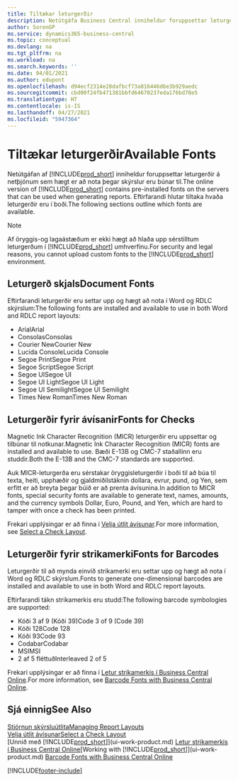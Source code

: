 ```yaml
---
title: Tiltækar leturgerðir
description: Netútgáfa Business Central inniheldur foruppsettar leturgerðir á netþjónum sem hægt er að nota þegar skýrslur eru búnar til.
author: SorenGP
ms.service: dynamics365-business-central
ms.topic: conceptual
ms.devlang: na
ms.tgt_pltfrm: na
ms.workload: na
ms.search.keywords: ''
ms.date: 04/01/2021
ms.author: edupont
ms.openlocfilehash: d94ecf2314e28dafbcf73a816446d6e3b929aedc
ms.sourcegitcommit: cbd00f24fb471381bbfd64670237eda176bd78e5
ms.translationtype: HT
ms.contentlocale: is-IS
ms.lasthandoff: 04/27/2021
ms.locfileid: "5947364"
---
```

# <a name="available-fonts"></a><span data-ttu-id="23fa2-103">Tiltækar leturgerðir</span><span class="sxs-lookup"><span data-stu-id="23fa2-103">Available Fonts</span></span>

<span data-ttu-id="23fa2-104">Netútgáfan af [!INCLUDE[prod_short](includes/prod_short.md)] inniheldur foruppsettar leturgerðir á netþjónum sem hægt er að nota þegar skýrslur eru búnar til.</span><span class="sxs-lookup"><span data-stu-id="23fa2-104">The online version of [!INCLUDE[prod_short](includes/prod_short.md)] contains pre-installed fonts on the servers that can be used when generating reports.</span></span> <span data-ttu-id="23fa2-105">Eftirfarandi hlutar tiltaka hvaða leturgerðir eru í boði.</span><span class="sxs-lookup"><span data-stu-id="23fa2-105">The following sections outline which fonts are available.</span></span>

> [!NOTE]
> <span data-ttu-id="23fa2-106">Af öryggis-og lagaástæðum er ekki hægt að hlaða upp sérstilltum leturgerðum í [!INCLUDE[prod_short](includes/prod_short.md)] umhverfinu.</span><span class="sxs-lookup"><span data-stu-id="23fa2-106">For security and legal reasons, you cannot upload custom fonts to the [!INCLUDE[prod_short](includes/prod_short.md)] environment.</span></span>

## <a name="document-fonts"></a><span data-ttu-id="23fa2-107">Leturgerð skjals</span><span class="sxs-lookup"><span data-stu-id="23fa2-107">Document Fonts</span></span>

<span data-ttu-id="23fa2-108">Eftirfarandi leturgerðir eru settar upp og hægt að nota í Word og RDLC skýrslum:</span><span class="sxs-lookup"><span data-stu-id="23fa2-108">The following fonts are installed and available to use in both Word and RDLC report layouts:</span></span>

* <span data-ttu-id="23fa2-109">Arial</span><span class="sxs-lookup"><span data-stu-id="23fa2-109">Arial</span></span>
* <span data-ttu-id="23fa2-110">Consolas</span><span class="sxs-lookup"><span data-stu-id="23fa2-110">Consolas</span></span>
* <span data-ttu-id="23fa2-111">Courier New</span><span class="sxs-lookup"><span data-stu-id="23fa2-111">Courier New</span></span>
* <span data-ttu-id="23fa2-112">Lucida Console</span><span class="sxs-lookup"><span data-stu-id="23fa2-112">Lucida Console</span></span>
* <span data-ttu-id="23fa2-113">Segoe Print</span><span class="sxs-lookup"><span data-stu-id="23fa2-113">Segoe Print</span></span>
* <span data-ttu-id="23fa2-114">Segoe Script</span><span class="sxs-lookup"><span data-stu-id="23fa2-114">Segoe Script</span></span>
* <span data-ttu-id="23fa2-115">Segoe UI</span><span class="sxs-lookup"><span data-stu-id="23fa2-115">Segoe UI</span></span>
* <span data-ttu-id="23fa2-116">Segoe UI Light</span><span class="sxs-lookup"><span data-stu-id="23fa2-116">Segoe UI Light</span></span>
* <span data-ttu-id="23fa2-117">Segoe UI Semilight</span><span class="sxs-lookup"><span data-stu-id="23fa2-117">Segoe UI Semilight</span></span>
* <span data-ttu-id="23fa2-118">Times New Roman</span><span class="sxs-lookup"><span data-stu-id="23fa2-118">Times New Roman</span></span>

## <a name="fonts-for-checks"></a><span data-ttu-id="23fa2-119">Leturgerðir fyrir ávísanir</span><span class="sxs-lookup"><span data-stu-id="23fa2-119">Fonts for Checks</span></span>

<span data-ttu-id="23fa2-120">Magnetic Ink Character Recognition (MICR) leturgerðir eru uppsettar og tilbúnar til notkunar.</span><span class="sxs-lookup"><span data-stu-id="23fa2-120">Magnetic Ink Character Recognition (MICR) fonts are installed and available to use.</span></span> <span data-ttu-id="23fa2-121">Bæði E-13B og CMC-7 staðallinn eru studdir.</span><span class="sxs-lookup"><span data-stu-id="23fa2-121">Both the E-13B and the CMC-7 standards are supported.</span></span>  

<span data-ttu-id="23fa2-122">Auk MICR-leturgerða eru sérstakar öryggisleturgerðir í boði til að búa til texta, heiti, upphæðir og gjaldmiðilstáknin dollara, evrur, pund, og Yen, sem erfitt er að breyta þegar búið er að prenta ávísunina.</span><span class="sxs-lookup"><span data-stu-id="23fa2-122">In addition to MICR fonts, special security fonts are available to generate text, names, amounts, and the currency symbols Dollar, Euro, Pound, and Yen, which are hard to tamper with once a check has been printed.</span></span>  

<span data-ttu-id="23fa2-123">Frekari upplýsingar er að finna í [Velja útlit ávísunar](finance-how-define-check-layouts.md).</span><span class="sxs-lookup"><span data-stu-id="23fa2-123">For more information, see [Select a Check Layout](finance-how-define-check-layouts.md).</span></span>  

## <a name="fonts-for-barcodes"></a><span data-ttu-id="23fa2-124">Leturgerðir fyrir strikamerki</span><span class="sxs-lookup"><span data-stu-id="23fa2-124">Fonts for Barcodes</span></span>
<span data-ttu-id="23fa2-125">Leturgerðir til að mynda einvíð strikamerki eru settar upp og hægt að nota í Word og RDLC skýrslum.</span><span class="sxs-lookup"><span data-stu-id="23fa2-125">Fonts to generate one-dimensional barcodes are installed and available to use in both Word and RDLC report layouts.</span></span>

<span data-ttu-id="23fa2-126">Eftirfarandi tákn strikamerkis eru studd:</span><span class="sxs-lookup"><span data-stu-id="23fa2-126">The following barcode symbologies are supported:</span></span>
* <span data-ttu-id="23fa2-127">Kóði 3 af 9 (Kóði 39)</span><span class="sxs-lookup"><span data-stu-id="23fa2-127">Code 3 of 9 (Code 39)</span></span>
* <span data-ttu-id="23fa2-128">Kóði 128</span><span class="sxs-lookup"><span data-stu-id="23fa2-128">Code 128</span></span>
* <span data-ttu-id="23fa2-129">Kóði 93</span><span class="sxs-lookup"><span data-stu-id="23fa2-129">Code 93</span></span>
* <span data-ttu-id="23fa2-130">Codabar</span><span class="sxs-lookup"><span data-stu-id="23fa2-130">Codabar</span></span>
* <span data-ttu-id="23fa2-131">MSI</span><span class="sxs-lookup"><span data-stu-id="23fa2-131">MSI</span></span>
* <span data-ttu-id="23fa2-132">2 af 5 fléttuð</span><span class="sxs-lookup"><span data-stu-id="23fa2-132">Interleaved 2 of 5</span></span>

<span data-ttu-id="23fa2-133">Frekari upplýsingar er að finna í [Letur strikamerkis í Business Central Online](/dynamics365/business-central/dev-itpro/developer/devenv-report-barcode-fonts).</span><span class="sxs-lookup"><span data-stu-id="23fa2-133">For more information, see [Barcode Fonts with Business Central Online](/dynamics365/business-central/dev-itpro/developer/devenv-report-barcode-fonts).</span></span>

## <a name="see-also"></a><span data-ttu-id="23fa2-134">Sjá einnig</span><span class="sxs-lookup"><span data-stu-id="23fa2-134">See Also</span></span>

[<span data-ttu-id="23fa2-135">Stjórnun skýrsluútlita</span><span class="sxs-lookup"><span data-stu-id="23fa2-135">Managing Report Layouts</span></span>](ui-manage-report-layouts.md)  
[<span data-ttu-id="23fa2-136">Velja útlit ávísunar</span><span class="sxs-lookup"><span data-stu-id="23fa2-136">Select a Check Layout</span></span>](finance-how-define-check-layouts.md)  
<span data-ttu-id="23fa2-137">[Unnið með [!INCLUDE[prod_short](includes/prod_short.md)]](ui-work-product.md)
[Letur strikamerkis í Business Central Online](/dynamics365/business-central/dev-itpro/developer/devenv-report-barcode-fonts.md)</span><span class="sxs-lookup"><span data-stu-id="23fa2-137">[Working with [!INCLUDE[prod_short](includes/prod_short.md)]](ui-work-product.md)
[Barcode Fonts with Business Central Online](/dynamics365/business-central/dev-itpro/developer/devenv-report-barcode-fonts.md)</span></span>

[!INCLUDE[footer-include](includes/footer-banner.md)]
